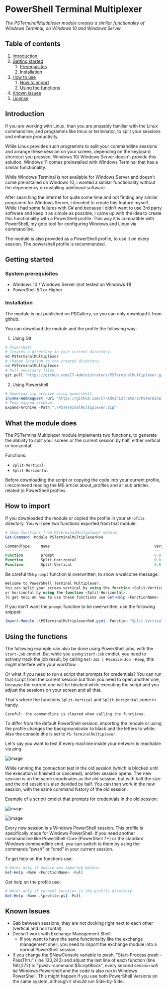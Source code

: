 # PowerShell Terminal Multiplexer

_The PSTerminalMultiplexer module creates a similar functionality of Windows Terminal, on Windows 10 and Windows Server._

## Table of contents

1. [Introduction](#introduction)
2. [Getting started](#getting-started)
    1. [Prerequisites](#system-prerequisites)
    2. [Installation](#installation)
3. [How to use](#What-the-module-does)
    1. [How to import](#how-to-import)
    2. [Using the functions](#using-the-functions)
4. [Known issues](#known-issues)
5. [License](/LICENSE)

## Introduction

If you are working with Linux, than you are propably familiar with the Linux commandline, and programms like tmux or terminator, to split your sessions and enhance productivity.

While Linux provides such programms to split your commandline sessions and arrange these session on your screen, depending on the keyboard shortcurt you pressed, Windows 10/ Windows Server doesn't provide this solution. Windows 11 comes preinstalled with Windows Terminal that has a similar functionality. 

While Windows Terminal is not available for Windows Server and doesn't come preinstalled on Windows 10, i wanted a similar functionality without the dependency on installing additional software.

After searching the internet for quite some time and not finding any similar programm for Windows Server, i decided to create this feature myself. While i had some failures with C# and because i didn't want to use 3rd party software and keep it as simple as possible, i came up with the idea to create this functionality with a PowerShell profile. This way it is compatible with PowerShell, my goto tool for configuring Windows and Linux via commandline. 

The module is also provided as a PowerShell profile, to use it on every session. The powershell profile is recommended.

## Getting started

### System prerequisites

-	Windows 10 / Windows Server (not tested on Windows 11)
-	PowerShell 5.1 or Higher

### Installation

The module is not published on PSGallery, so you can only download it from github.

You can download the module and the profile the following way:

1. Using Git
```Powershell
# Powershell
# Creates a directory in your current directory.
md PSTerminalMultiplexer
# Change location to the created directory.
cd PSTerminalMultiplexer
# Pull necessary files.
git pull "https://github.com/IT-Administrators/PSTerminalMultiplexer.git"
```
2. Using Powershell
```Powershell
# Download zip archive using powershell.
Invoke-WebRequest -Uri "https://github.com/IT-Administrators/PSTerminalMultiplexer/archive/refs/heads/main.zip" -OutFile "PSTerminalMultiplexer.zip"
# Than expand archive.
Expand-Archive -Path ".\PSTerminalMultiplexer.zip"
```
## What the module does

The PSTerminalMultiplexer module implements two functions, to generate the abbility to split your screen or the current session by half, either vertical or horizontal. 

Functions:
-	```Split-Vertical```
-	```Split-Horizontal```

Before downloading the script or copying the code into your current profile, i recommend reading the MS articel about_profiles and all sub articles related to PowerShell profiles.

## How to import

If you downloaded the module or copied the profile in your ```$Profile``` directory. You will see two functions exported from that module. 
```PowerShell
# Show functions from PSTerminalMultiplexer module.
Get-Command -Module PSTerminalMultiplexerRoH

CommandType     Name                                               Version    Source
-----------     ----                                               -------    ------
Function        prompt                                             0.0        PSTerminalMultiplexerRoH
Function        Split-Horizontal                                   0.0        PSTerminalMultiplexerRoH
Function        Split-Vertical                                     0.0        PSTerminalMultiplexerRoH
```

Be careful the ```prompt``` function is overwritten, to show a welcome message.
```PowerShell
Welcome to PowerShell Terminal Multiplexer.
You can split your screen vertical by using the function <Split-Vertical>
or horizontal by using the function <Split-Horizontal>.
To get help on how to use these functions use Get-Help <FunctionName> -Full.
```
If you don't want the ```prompt``` function to be owerwritten, use the following snippet:

```PowerShell
Import-Module .\PSTerminalMultiplexerRoH.psm1 -Function "Split-Vertical","Split-Horizontal" -Force -Verbose
```
## Using the functions

The following example can also be done using PowerShell jobs, with the ```Start-Job``` cmdlet. But while you using ```Start-Job``` cmdlet, you need to actively track the job result, by calling ```Get-Job | Receive-Job -Keep```, this might interfere with your workflow. 

Or what if you need to run a script that prompts for credentials? You can run that script from the current session but than you need to open another one, because the current one will be blocked while executing the script and you adjust the sessions on your screen and all that. 

That's where the functions ```Split-Vertical``` and ```Split-Horizontal``` come in handy. 

```Careful: the commandline is cleared when calling the functions.```

To differ from the default PowerShell session, importing the module or using the profile changes the backgroundcolor to black and the letters to white. Also the console title is set to ```PS TerminalMultiplexer```.

Let's say you want to test if every machine inside your network is reachable via ping.

![image](https://user-images.githubusercontent.com/91905626/209559312-1fbfd83f-8de3-4c56-90b5-14c9aa85dc2a.png)

While running the connection test in the old session (which is blocked until the execution is finished or canceled), another session opens. The new session is on the same coordinates as the old session, but with half the size and the old session is also devided by half. You can than work in the new session, with the same command history of the old session.

Example of a script/ cmdlet that prompts for credentials in the old session:

![image](https://user-images.githubusercontent.com/91905626/209560156-5c34aafc-2a4d-4812-ac62-543bca39f14f.png)

![image](https://user-images.githubusercontent.com/91905626/209564228-3a1bdcbc-9890-41ff-ab42-d2c8281c7c8c.png)

Every new session is a Windows PowerShell session. This profile is specifically made for Windows PowerShell. If you need another commandline like PowerShell-Core (PowerShell 7+) or the standard Windows commandline cmd, you can switch to them by using the commands "pwsh" or "cmd" in your current session.

To get help on the functions use:

```PowerShell
# Works only if module was imported before.
Get-Help -Name <FunctionName> -Full
```
Get help on the profile use:

```PowerShell
# Works only if current location is the profile directory.
Get-Help -Name .\profile.ps1 -Full
```

## Known Issues

-	Gab between sessions, they are not docking right next to each other (vertical and horizontal).
-	Doesn't work with Exchange Management Shell.
	- If you want to have the same functionality like the exchange management shell, you need to import the exchange module into a normal PowerShell session.
- If you change the $NewConsole variable to pwsh, "Start-Process pwsh -PassThru" (line 130,242) and adjust the last line of each function (line 160,272) to "pwsh -command $ScriptBlock", every second session will be Windows Powershell and the code is also run in Windows PowerShell. This might happen if you use both PowerShell Versions on the same system, although it should run Side-by-Side.
